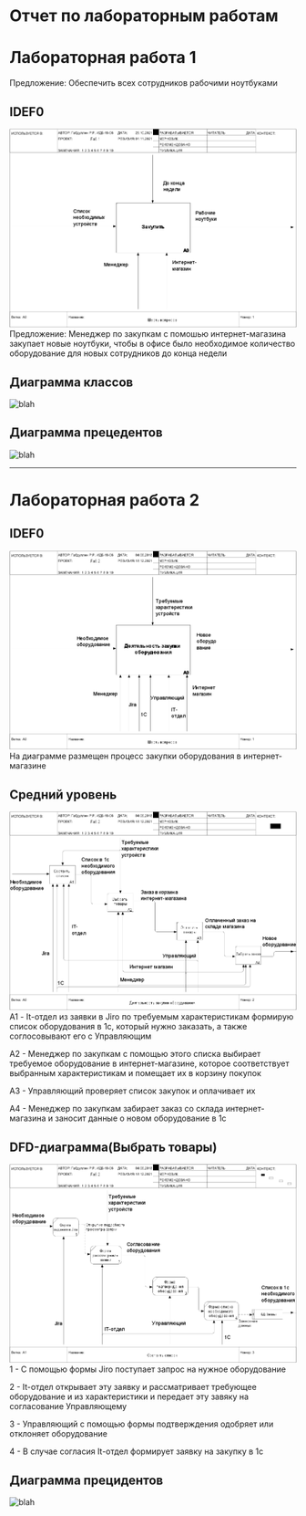 # Отчет по лабораторным работам

# Лабораторная работа 1

Предложение: Обеспечить всех сотрудников рабочими ноутбуками 

## IDEF0
![none](https://github.com/LLlepek/Ruslan.github.io/blob/main/laba1/model.png)
Предложение: Менеджер по закупкам с помошью интернет-магазина закупает новые ноутбуки, чтобы в офисе было необходимое количество оборудование для новых сотрудников до конца недели

## Диаграмма классов
![blah](http://www.plantuml.com/plantuml/png/POynJiD044Lxds8aDo317L9o3UDOmi9Gn4OK22bn52YWfA2WW1iuu8N5P9ShlBaHiw9CCT8RpViZ_LdR5OlkwgB9ogPeM-45Hy0nyedJfUJNPtLNIPwVDaLvVfE9y4pGFXsJgFqnEmO-RBxmX6IyCh0bwZqU9mJ3jKMskcR2Yua3aos_UEtryO0t4gw8J4btH9CtH4OyEttGZTY7bSbB8j-9U3yIdeZ2H2Je7SD_TCJnWp_CRhEJUbxjLohhHTbKsQowd5lnFm00)
## Диаграмма прецедентов
![blah](http://www.plantuml.com/plantuml/png/SoWkIImgAStDuSf9JIjHACbNACfCpoXHICaiIaqkoSpFuqfCBialKhYm_CBM2xilxBkm2KZlKb0kpyWiIRNEoSnBjKhAIKpEXYcR0vJU2yHRBcoxiFLY0sw5CoxilTW4KW9IVh4f_iAU2nikR0RYxHTsNDYBMzyaeE4RuoysWhG27RFZOYCMjQN5gSc9nQaA6XUs0qtS1J9L4uioBWLqVzdKwEfYyGH4kGAcZAukYXrmbIYYG5M4_0lNI52XhcwD7RPGW9dWa9gN0enE0000)


***
# Лабораторная работа 2

## IDEF0
![none](https://github.com/LLlepek/Ruslan.github.io/blob/main/laba2/model1.png)
На диаграмме размещен процесс закупки оборудования в интернет-магазине

## Средний уровень
![none](https://github.com/LLlepek/Ruslan.github.io/blob/main/laba2/model2.png)
А1 - It-отдел из заявки в Jiro по требуемым характеристикам формирую список оборудования в 1с, который нужно заказать, а также соглосовывают его с Управляющим

А2 - Менеджер по закупкам с помощью этого списка выбирает требуемое оборудование в интернет-магазине, которое соответствует выбранным характеристикам и помещает их в корзину покупок

А3 - Управляющий проверяет список закупок и оплачивает их

А4 - Менеджер по закупкам забирает заказ со склада интернет-магазина и заносит данные о новом оборудование в 1с

## DFD-диаграмма(Выбрать товары)
![none](https://github.com/LLlepek/Ruslan.github.io/blob/main/laba2/model3.png)
1 - С помощью формы Jiro поступает запрос на нужное оборудование

2 - It-отдел открывает эту заявку и рассматривает требующее оборудование и из характеристики и передает эту завяку на согласование Управляющему

3 - Управляющий с помощью формы подтверждения одобряет или отклоняет оборудование

4 - В случае согласия It-отдел формирует заявку на закупку в 1с

## Диаграмма прецидентов

![blah](http://www.plantuml.com/plantuml/png/VP8nJyCm48Nt_8fJMM3mm0e8TMP5OdTJGor28jck45A75YOMAZ6pL0oi1L5QMW9_uUuVSI6o8YAxWnNblU_UMI_fMYUD6rvbIQRE7RW2ZBuOEEXherAdYpoHgIiCu0ikS8FV-CRFDUnS3xHJXvdErK4la-cbnvxOBlcyumSkQ1m7d_67nZZdl0rDwO7kSOMVKRo3ZnpwAcXIfVBGYYOTa1REL2ywTAADZ9hxEDkoRLOje5lU-OLpeBlciYoLR4x_jf_Us438qAfKMWMxkEIPDP_bNW1BeDtgqKY8G8Kr7gHZFJOpxJGXMlVoP3WfolzNcQhQZhjSTsFo2skZuxe_hrO1jSmVrSjTbVVvx_m5)

